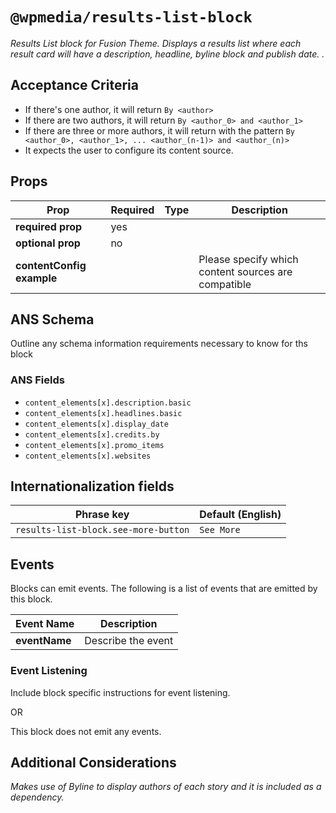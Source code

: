 # `@wpmedia/results-list-block`
_Results List block for Fusion Theme. Displays a results list where each result card will have a description, headline, byline block and publish date. ._

## Acceptance Criteria
- If there's one author, it will return `By <author>`
- If there are two authors, it will return `By <author_0> and <author_1>`
- If there are three or more authors, it will return with the pattern `By <author_0>, <author_1>, ... <author_(n-1)> and <author_(n)>`
- It expects the user to configure its content source.

## Props
| **Prop** | **Required** | **Type** | **Description** |
|---|---|---|---|
| **required prop** | yes | | |
| **optional prop** | no | | |
| **contentConfig example** | | | Please specify which content sources are compatible |

## ANS Schema
Outline any schema information requirements necessary to know for ths block

### ANS Fields
- `content_elements[x].description.basic`
- `content_elements[x].headlines.basic`
- `content_elements[x].display_date`
- `content_elements[x].credits.by`
- `content_elements[x].promo_items`
- `content_elements[x].websites`

## Internationalization fields
| Phrase key | Default (English) |
|---|---|
|`results-list-block.see-more-button`|`See More`|

## Events
Blocks can emit events. The following is a list of events that are emitted by this block.

| **Event Name** | **Description** |
|---|---|
| **eventName** | Describe the event |

### Event Listening
Include block specific instructions for event listening.

OR

This block does not emit any events.

## Additional Considerations
_Makes use of Byline to display authors of each story and it is included as a dependency._
